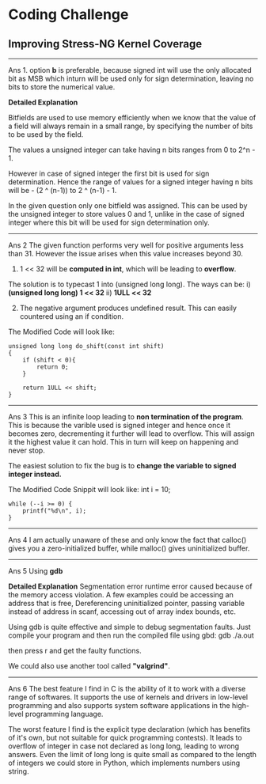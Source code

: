 # Coding Challenge
## Improving Stress-NG Kernel Coverage
---
Ans 1. option **b** is preferable, because signed int will use the only allocated bit as MSB which inturn will be used only for sign determination, leaving no bits to store the numerical value.

**Detailed Explanation**

Bitfields are used to use memory efficiently when we know that the value of a field will always remain in a small range, by specifying the number of bits to be used by the field.

The values a unsigned integer can take having n bits ranges from 0 to 2^n - 1.

However in case of signed integer the first bit is used for sign determination. Hence the range of values for a signed integer having n bits will be - (2 ^ (n-1)) to 2 ^ (n-1) - 1.

In the given question only one bitfield was assigned. This can be used by the unsigned integer to store values 0 and 1, unlike in the case of signed integer where this bit will be used for sign determination only.

---
Ans 2
The given function performs very well for positive arguments less than 31. However the issue arises when this value increases beyond 30.

1) 1 << 32 will be **computed in int**, which will be leading to **overflow**.
 
The solution is to typecast 1 into (unsigned long long). The ways can be:
i) **(unsigned long long) 1 << 32**
ii) **1ULL << 32**

2) The negative argument produces undefined result. This can easily countered using an if condition.

The Modified Code will look like:

	unsigned long long do_shift(const int shift)
	{
		if (shift < 0){
			return 0;
		}

		return 1ULL << shift;
	} 

---

Ans 3
This is an infinite loop leading to **non termination of the program**. This is because the varible used is signed integer and hence once it becomes zero, decrementing it further will lead to overflow. This will assign it the highest value it can hold. This in turn will keep on happening and never stop.

The easiest solution to fix the bug is to **change the variable to signed integer instead.**

The Modified Code Snippit will look like:
	int i = 10;

	while (--i >= 0) {
		printf("%d\n", i);
	}

---

Ans 4
I am actually unaware of these and only know the fact that calloc() gives you a zero-initialized buffer, while malloc() gives uninitialized buffer. 

---

Ans 5
Using **gdb**

**Detailed Explanation**
Segmentation error runtime error caused because of the memory access violation. A few examples could be accessing an address that is free, Dereferencing uninitialized pointer, passing variable instead of address in scanf, accessing out of array index bounds, etc.

Using gdb is quite effective and simple to debug segmentation faults. Just compile your program and then run the compiled file using gbd:
	gdb ./a.out

then press r and get the faulty functions.


We could also use another tool called **"valgrind"**.

___

Ans 6
The best feature I find in C is the ability of it to work with a diverse range of softwares. It supports the use of kernels and drivers in low-level programming and also supports system software applications in the high-level programming language.

The worst feature I find is the explicit type declaration (which has benefits of it's own, but not suitable for quick programming contests). It leads to overflow of integer in case not declared as long long, leading to wrong answers. Even the limit of long long is quite small as compared to the length of integers we could store in Python, which implements numbers using string.


